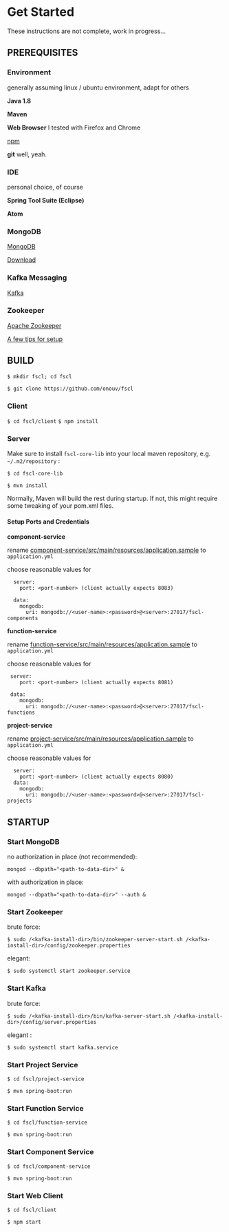 # Get Started

These instructions are not complete, work in progress...

## PREREQUISITES

### Environment

generally assuming linux / ubuntu environment, adapt for others  

**Java 1.8**

**Maven**

**Web Browser** I tested with Firefox and Chrome

[npm](https://www.npmjs.com/package/npm-home)

**git**  well, yeah.

### IDE

personal choice, of course

**Spring Tool Suite (Eclipse)**

**Atom**


### MongoDB

[MongoDB](https://docs.mongodb.com/guides/)

[Download](https://www.mongodb.com/download-center/community)

### Kafka Messaging

[Kafka](https://kafka.apache.org/quickstart)

### Zookeeper

[Apache Zookeeper](https://zookeeper.apache.org/)

[A few tips for setup](https://www.digitalocean.com/community/tutorials/how-to-install-and-configure-an-apache-zookeeper-cluster-on-ubuntu-18-04)


## BUILD

`$ mkdir fscl; cd fscl`

`$ git clone https://github.com/onouv/fscl`


### Client

`$ cd fscl/client`
`$ npm install`


### Server 

Make sure to install `fscl-core-lib` into your local maven repository, e.g. `~/.m2/repository` :

`$ cd fscl-core-lib`

`$ mvn install`

Normally, Maven will build the rest during startup. If not, this might require some tweaking of your pom.xml files.

#### Setup Ports and Credentials

**component-service**

  rename [component-service/src/main/resources/application.sample](component-service/src/main/resources/application.sample)
to `application.yml`
  
  choose reasonable values for 
  
      server:      
        port: <port-number> (client actually expects 8083)
  
      data:      
        mongodb:        
          uri: mongodb://<user-name>:<password>@<server>:27017/fscl-components
          
**function-service**

  rename [function-service/src/main/resources/application.sample](function-service/src/main/resources/application.sample)
to `application.yml`
  
  choose reasonable values for 
  
     server:      
        port: <port-number> (client actually expects 8081)
  
     data:      
        mongodb:        
          uri: mongodb://<user-name>:<password>@<server>:27017/fscl-functions
          
**project-service**

  rename [project-service/src/main/resources/application.sample](project-service/src/main/resources/application.sample)
to `application.yml`
  
  choose reasonable values for 
  
      server:      
        port: <port-number> (client actually expects 8080)
      data:      
        mongodb:        
          uri: mongodb://<user-name>:<password>@<server>:27017/fscl-projects


## STARTUP

### Start MongoDB

no authorization in place (not recommended):

`mongod --dbpath="<path-to-data-dir>" &`

with authorization in place:

`mongod --dbpath="<path-to-data-dir>" --auth &`

### Start Zookeeper

brute force: 

`$ sudo /<kafka-install-dir>/bin/zookeeper-server-start.sh /<kafka-install-dir>/config/zookeeper.properties`

elegant: 

`$ sudo systemctl start zookeeper.service`


### Start Kafka

brute force: 

`$ sudo /<kafka-install-dir>/bin/kafka-server-start.sh /<kafka-install-dir>/config/server.properties`

elegant : 

`$ sudo systemctl start kafka.service`

### Start Project Service

`$ cd fscl/project-service`

`$ mvn spring-boot:run`

### Start Function Service

`$ cd fscl/function-service`

`$ mvn spring-boot:run`

### Start Component Service

`$ cd fscl/component-service`

`$ mvn spring-boot:run`

### Start Web Client
`$ cd fscl/client`

`$ npm start`





